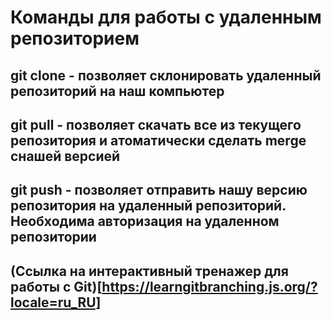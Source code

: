 # Команды для работы с удаленным репозиторием

## git clone - позволяет склонировать удаленный репозиторий на наш компьютер

## git pull - позволяет скачать все из текущего репозитория  и атоматически сделать merge снашей версией

## git push - позволяет отправить нашу версию репозитория на удаленный репозиторий. Необходима авторизация на удаленном репозитории

## (Ссылка на интерактивный тренажер для работы с Git)[https://learngitbranching.js.org/?locale=ru_RU]